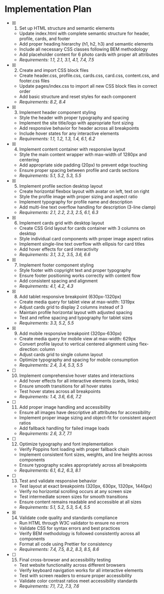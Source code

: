 # Implementation Plan

- [x] 1. Set up HTML structure and semantic elements

  - Update index.html with complete semantic structure for header, profile, cards, and footer
  - Add proper heading hierarchy (h1, h2, h3) and semantic elements
  - Include all necessary CSS classes following BEM methodology
  - Add placeholder content for 6 photo cards with proper alt attributes
  - _Requirements: 1.1, 2.1, 3.1, 4.1, 7.4, 7.5_

- [x] 2. Create and import CSS block files

  - Create header.css, profile.css, cards.css, card.css, content.css, and footer.css files
  - Update pages/index.css to import all new CSS block files in correct order
  - Add basic structure and reset styles for each component
  - _Requirements: 8.2, 8.4_

- [x] 3. Implement header component styling

  - Style the header with proper typography and spacing
  - Implement the site title/logo with appropriate font sizing
  - Add responsive behavior for header across all breakpoints
  - Include hover states for any interactive elements
  - _Requirements: 1.1, 1.2, 1.3, 1.4, 6.1, 6.2_

- [x] 4. Implement content container with responsive layout

  - Style the main content wrapper with max-width of 1280px and centering
  - Add appropriate side padding (20px) to prevent edge touching
  - Ensure proper spacing between profile and cards sections
  - _Requirements: 5.1, 5.2, 5.3, 5.5_

- [x] 5. Implement profile section desktop layout

  - Create horizontal flexbox layout with avatar on left, text on right
  - Style the profile image with proper sizing and aspect ratio
  - Implement typography for profile name and description
  - Add multi-line text overflow handling for description (3-line clamp)
  - _Requirements: 2.1, 2.2, 2.3, 2.5, 6.1, 6.3_

- [x] 6. Implement cards grid with desktop layout

  - Create CSS Grid layout for cards container with 3 columns on desktop
  - Style individual card components with proper image aspect ratios
  - Implement single-line text overflow with ellipsis for card titles
  - Add hover effects for card interactivity
  - _Requirements: 3.1, 3.2, 3.5, 3.6, 6.6_

- [x] 7. Implement footer component styling

  - Style footer with copyright text and proper typography
  - Ensure footer positioning works correctly with content flow
  - Add consistent spacing and alignment
  - _Requirements: 4.1, 4.2, 4.3_

- [x] 8. Add tablet responsive breakpoint (630px-1320px)

  - Create media query for tablet view at max-width: 1319px
  - Adjust cards grid to display 2 columns instead of 3
  - Maintain profile horizontal layout with adjusted spacing
  - Test and refine spacing and typography for tablet sizes
  - _Requirements: 3.3, 5.2, 5.5_

- [x] 9. Add mobile responsive breakpoint (320px-630px)

  - Create media query for mobile view at max-width: 629px
  - Convert profile layout to vertical centered alignment using flex-direction: column
  - Adjust cards grid to single column layout
  - Optimize typography and spacing for mobile consumption
  - _Requirements: 2.4, 3.4, 5.3, 5.5_

- [ ] 10. Implement comprehensive hover states and interactions

  - Add hover effects for all interactive elements (cards, links)
  - Ensure smooth transitions for all hover states
  - Test hover states across all breakpoints
  - _Requirements: 1.4, 3.6, 6.6, 7.2_

- [ ] 11. Add proper image handling and accessibility

  - Ensure all images have descriptive alt attributes for accessibility
  - Implement proper image sizing and object-fit for consistent aspect ratios
  - Add fallback handling for failed image loads
  - _Requirements: 2.6, 3.7, 7.1_

- [ ] 12. Optimize typography and font implementation

  - Verify Poppins font loading with proper fallback chain
  - Implement consistent font sizes, weights, and line heights across components
  - Ensure typography scales appropriately across all breakpoints
  - _Requirements: 6.1, 6.2, 6.3, 8.1_

- [ ] 13. Test and validate responsive behavior

  - Test layout at exact breakpoints (320px, 630px, 1320px, 1440px)
  - Verify no horizontal scrolling occurs at any screen size
  - Test intermediate screen sizes for smooth transitions
  - Ensure content remains readable and accessible at all sizes
  - _Requirements: 5.1, 5.2, 5.3, 5.4, 5.5_

- [x] 14. Validate code quality and standards compliance

  - Run HTML through W3C validator to ensure no errors
  - Validate CSS for syntax errors and best practices
  - Verify BEM methodology is followed consistently across all components
  - Format all code using Prettier for consistency
  - _Requirements: 7.4, 7.5, 8.2, 8.3, 8.5, 8.6_

- [ ] 15. Final cross-browser and accessibility testing
  - Test website functionality across different browsers
  - Verify keyboard navigation works for all interactive elements
  - Test with screen readers to ensure proper accessibility
  - Validate color contrast ratios meet accessibility standards
  - _Requirements: 7.1, 7.2, 7.3, 7.6_
